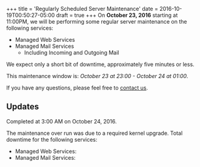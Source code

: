 +++
title = 'Regularly Scheduled Server Maintenance'
date = 2016-10-19T00:50:27-05:00
draft = true
+++
On **October 23, 2016** starting at 11:00PM, we will be performing some regular server maintenance on the following services:

 * Managed Web Services
 * Managed Mail Services
   * Including Incoming and Outgoing Mail

We expect only a short bit of downtime, approximately five minutes or less.

This maintenance window is: _October 23 at 23:00 - October 24 at 01:00_.

If you have any questions, please feel free to [contact us](https://madscitech.com/about/contact/).

## Updates

Completed at 3:00 AM on October 24, 2016.

The maintenance over run was due to a required kernel upgrade. Total downtime for the following services:

 * Managed Web Services:
 * Managed Mail Services: 

